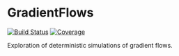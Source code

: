 # GradientFlows

[![Build Status](https://github.com/vilin97/GradientFlows.jl/actions/workflows/CI.yml/badge.svg?branch=master)](https://github.com/vilin97/GradientFlows.jl/actions/workflows/CI.yml?query=branch%3Amaster)
[![Coverage](https://codecov.io/gh/vilin97/GradientFlows.jl/branch/master/graph/badge.svg)](https://codecov.io/gh/vilin97/GradientFlows.jl)

Exploration of deterministic simulations of gradient flows.
